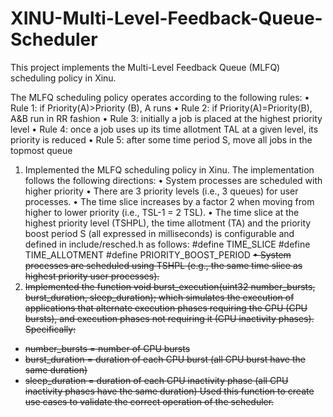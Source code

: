 # XINU-Multi-Level-Feedback-Queue-Scheduler
This project implements the Multi-Level Feedback Queue (MLFQ) scheduling policy in Xinu.

The MLFQ scheduling policy operates according to the following rules:
• Rule 1: if Priority(A)>Priority (B), A runs
• Rule 2: if Priority(A)=Priority(B), A&B run in RR fashion
• Rule 3: initially a job is placed at the highest priority level
• Rule 4: once a job uses up its time allotment TAL at a given level, its priority is reduced
• Rule 5: after some time period S, move all jobs in the topmost queue

1. Implemented the MLFQ scheduling policy in Xinu. The implementation follows the following directions:
• System processes are scheduled with higher priority 
• There are 3 priority levels (i.e., 3 queues) for user processes.
• The time slice increases by a factor 2 when moving from higher to lower priority (i.e., TSL-1 = 2 TSL).
• The time slice at the highest priority level (TSHPL), the time allotment (TA) and the priority boost period S (all
expressed in milliseconds) is configurable and defined in include/resched.h as follows:
  #define TIME_SLICE <TSHPL>
  #define TIME_ALLOTMENT <TA>
  #define PRIORITY_BOOST_PERIOD <S>
• System processes are scheduled using TSHPL (e.g., the same time slice as highest priority user
processes).
2. Implemented the function
void burst_execution(uint32 number_bursts, burst_duration, sleep_duration);
which simulates the execution of applications that alternate execution phases requiring the CPU (CPU bursts),
and execution phases not requiring it (CPU inactivity phases). Specifically:
- number_bursts = number of CPU bursts
- burst_duration = duration of each CPU burst (all CPU burst have the same duration)
- sleep_duration = duration of each CPU inactivity phase (all CPU inactivity phases have the same
duration)
Used this function to create use cases to validate the correct operation of the scheduler.
